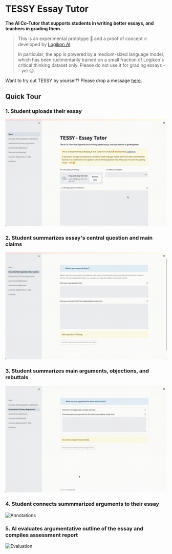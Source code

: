 # TESSY Essay Tutor

**The AI Co-Tutor that supports students in writing better essays, and teachers in grading them.**

> This is an experimental prototype 🧪 and a proof of concept 🔥 developed by [Logikon AI](http://logikon.ai).
>
> In particular, the app is powered by a medium-sized language model,
which has been rudimentarily trained on a small fraction of Logikon's critical thinking dataset only.
Please do not use it for grading essays -- yet 😉.

Want to try out TESSY by yourself? Please drop a message [here](https://forms.gle/eJfuVqcdnzt4NRWi6).

## Quick Tour

### 1. Student uploads their essay

![Upload Essay](media/upload.gif) 

### 2. Student summarizes essay's central question and main claims

![Summarize Claims](media/claims.gif) 

### 3. Student summarizes main arguments, objections, and rebuttals

![Summarize Arguments](media/arguments.gif) 

### 4. Student connects summmarized arguments to their essay

![Annotations](media/annotation.gif) 

### 5. AI evaluates argumentative outline of the essay and compiles assessment report

![Evaluation](media/evaluation.gif) 








